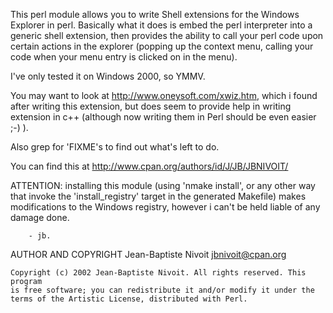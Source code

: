 This perl module allows you to write Shell extensions
for the Windows Explorer in perl. Basically what it does
is embed the perl interpreter into a generic shell extension,
then provides the ability to call your perl code upon
certain actions in the explorer (popping up the context menu,
calling your code when your menu entry is clicked on in the menu).

I've only tested it on Windows 2000, so YMMV.

You may want to look at http://www.oneysoft.com/xwiz.htm, 
which i found after writing this extension, but does seem to provide
help in writing extension in c++ (although now writing them in Perl should
be even easier ;-) ).

Also grep for 'FIXME's to find out what's left to do.

You can find this at http://www.cpan.org/authors/id/J/JB/JBNIVOIT/

ATTENTION: installing this module (using 'nmake install', or any other way that 
invoke the 'install_registry' target in the generated Makefile) makes modifications
to the Windows registry, however i can't be held liable of any damage done.

		- jb.


AUTHOR AND COPYRIGHT
    Jean-Baptiste Nivoit <jbnivoit@cpan.org>

    Copyright (c) 2002 Jean-Baptiste Nivoit. All rights reserved. This program
    is free software; you can redistribute it and/or modify it under the
    terms of the Artistic License, distributed with Perl.

